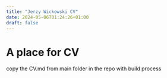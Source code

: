 ```yaml
---
title: "Jerzy Wickowski CV"
date: 2024-05-06T01:24:26+01:00
draft: false
---
```


# A place for CV

copy the CV.md from main folder in the repo with build process